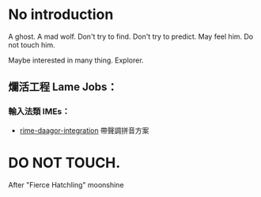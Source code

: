 # No introduction

A ghost. A mad wolf. Don't try to find. Don't try to predict. May feel him. Do not touch him.

Maybe interested in many thing. Explorer.





## 爛活工程 Lame Jobs：

### 輸入法類 IMEs：

- [rime-daagor-integration](https://github.com/KobeArthurScofield/rime-daagor-integration) 帶聲調拼音方案


# DO NOT TOUCH.

After "Fierce Hatchling" moonshine
